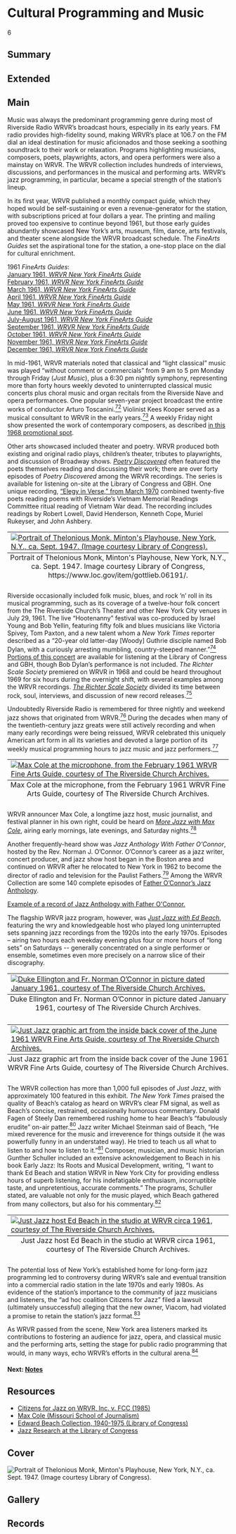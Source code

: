 # Cultural Programming and Music

6

## Summary

## Extended

## Main

Music was always the predominant programming genre during most of Riverside Radio WRVR’s broadcast hours, especially in its early years. FM radio provides high-fidelity sound, making WRVR’s place at 106.7 on the FM dial an ideal destination for music aficionados and those seeking a soothing soundtrack to their work or relaxation. Programs highlighting musicians, composers, poets, playwrights, actors, and opera performers were also a mainstay on WRVR. The WRVR collection includes hundreds of interviews, discussions, and performances in the musical and performing arts. WRVR’s jazz programming, in particular, became a special strength of the station’s lineup. 

In its first year, WRVR published a monthly compact guide, which they hoped would be self-sustaining or even a revenue-generator for the station, with subscriptions priced at four dollars a year. The printing and mailing proved too expensive to continue beyond 1961, but those early guides abundantly showcased New York’s arts, museum, film, dance, arts festivals, and theater scene alongside the WRVR broadcast schedule. The *FineArts Guides* set the aspirational tone for the station, a one-stop place on the dial for cultural enrichment.

1961 *FineArts Guides*:
<br>
[January 1961, *WRVR New York FineArts Guide*](https://s3.amazonaws.com/americanarchive.org/exhibits/WRVR_FineArtsGuide_011961_AccessFile.pdf)
<br>
[February 1961, *WRVR New York FineArts Guide*](https://s3.amazonaws.com/americanarchive.org/exhibits/WRVR_FineArtsGuide_021961_AccessFile.pdf)
<br>
[March 1961, *WRVR New York FineArts Guide*](https://s3.amazonaws.com/americanarchive.org/exhibits/WRVR_FineArtsGuide_031961_AccessFile.pdf)
<br>
[April 1961, *WRVR New York FineArts Guide*](https://s3.amazonaws.com/americanarchive.org/exhibits/WRVR_FineArtsGuide_041961_AccessFile.pdf)
<br>
[May 1961, *WRVR New York FineArts Guide*](https://s3.amazonaws.com/americanarchive.org/exhibits/WRVR_FineArtsGuide_051961_AccessFile.pdf)
<br>
[June 1961, *WRVR New York FineArts Guide*](https://s3.amazonaws.com/americanarchive.org/exhibits/WRVR_FineArtsGuide_061961_AccessFile.pdf)
<br>
[July-August 1961, *WRVR New York FineArts Guide*](https://s3.amazonaws.com/americanarchive.org/exhibits/WRVR_FineArtsGuide_07_081961_AccessFile.pdf)
<br>
[September 1961, *WRVR New York FineArts Guide*](https://s3.amazonaws.com/americanarchive.org/exhibits/WRVR_FineArtsGuide_091961_AccessFile.pdf)
<br>
[October 1961, *WRVR New York FineArts Guide*](https://s3.amazonaws.com/americanarchive.org/exhibits/WRVR_FineArtsGuide_101961_AccessFile.pdf)
<br>
[November 1961, *WRVR New York FineArts Guide*](https://s3.amazonaws.com/americanarchive.org/exhibits/WRVR_FineArtsGuide_111961_AccessFile.pdf)
<br>
[December 1961, *WRVR New York FineArts Guide*](https://s3.amazonaws.com/americanarchive.org/exhibits/WRVR_FineArtsGuide_121961_AccessFile.pdf)
<br>

In mid-1961, WRVR materials noted that classical and “light classical” music was played “without comment or commercials” from 9 am to 5 pm Monday through Friday (*Just Music*), plus a 6:30 pm nightly symphony, representing more than forty hours weekly devoted to uninterrupted classical music concerts plus choral music and organ recitals from the Riverside Nave and opera performances. One popular seven-year project broadcast the entire works of conductor Arturo Toscanini.[<sup>72</sup>](/exhibits/wrvr/notes#72) Violinist Kees Kooper served as a musical consultant to WRVR in the early years.[<sup>73</sup>](/exhibits/wrvr/notes#73) A weekly Friday night show presented the work of contemporary composers, as described [in this 1968 promotional spot](https://americanarchive.org/catalog/cpb-aacip-528-707wm14t97?start=3517.89&end=3595.1).

Other arts showcased included theater and poetry. WRVR produced both existing and original radio plays, children’s theater, tributes to playwrights, and discussion of Broadway shows. [*Poetry Discovered*](https://americanarchive.org/catalog?f%5Baccess_types%5D%5B%5D=digitized&f%5Bproducing_organizations%5D%5B%5D=WRVR+%28Radio+station%3A+New+York%2C+N.Y.%29&q=%22Poetry+Discovered%22) often featured the poets themselves reading and discussing their work; there are over forty episodes of *Poetry Discovered* among the WRVR recordings. The series is available for listening on-site at the Library of Congress and GBH. One unique recording, [“Elegy in Verse,” from March 1970](https://americanarchive.org/catalog/cpb-aacip-528-zg6g15vr41) combined twenty-five poets reading poems with Riverside’s Vietnam Memorial Readings Committee ritual reading of Vietnam War dead. The recording includes readings by Robert Lowell, David Henderson, Kenneth Cope, Muriel Rukeyser, and John Ashbery. 

<table class="exhibit-image med-image">
<caption align="bottom" class="exhibit-caption">Portrait of Thelonious Monk, Minton's Playhouse, New York, N.Y., ca. Sept. 1947. Image courtesy Library of Congress, https://www.loc.gov/item/gottlieb.06191/.</caption>
<tr><td><a href="https://s3.amazonaws.com/americanarchive.org/exhibits/25-wrvr-theloniusmonk.jpg" target="_blank"><img src="https://s3.amazonaws.com/americanarchive.org/exhibits/25-wrvr-theloniusmonk.jpg" class="big-image" alt="Portrait of Thelonious Monk, Minton's Playhouse, New York, N.Y., ca. Sept. 1947. (Image courtesy Library of Congress)."/></a></td></tr>
</table>

Riverside occasionally included folk music, blues, and rock ’n’ roll in its musical programming, such as its coverage of a twelve-hour folk concert from the The Riverside Church’s Theater and other New York City venues in July 29, 1961. The live “Hootenanny” festival was co-produced by Israel Young and Bob Yellin, featuring fifty folk and blues musicians like Victoria Spivey, Tom Paxton, and a new talent whom a *New York Times* reporter described as a “20-year old latter-day [Woody] Guthrie disciple named Bob Dylan, with a curiously arresting mumbling, country-steeped manner.”[<sup>74</sup>](/exhibits/wrvr/notes#74) [Portions of this concert](https://americanarchive.org/catalog?utf8=%E2%9C%93&f%5Baccess_types%5D%5B%5D=digitized&f%5Bspecial_collections%5D%5B%5D=wrvr-riverside&per_page=100&sort=asset_date+asc&exact_or_range=exact&after_date=1961-07-29&commit=Update) are available for listening at the Library of Congress and GBH, though Bob Dylan’s performance is not included. *The Richter Scale Society* premiered on WRVR in 1968 and could be heard throughout 1969 for six hours during the overnight shift, with several examples among the WRVR recordings. [*The Richter Scale Society*](https://americanarchive.org/catalog/cpb-aacip-528-kp7tm7371h) divided its time between rock, soul, interviews, and discussion of new record releases.[<sup>75</sup>](/exhibits/wrvr/notes#75) 

Undoubtedly Riverside Radio is remembered for three nightly and weekend jazz shows that originated from WRVR.[<sup>76</sup>](/exhibits/wrvr/notes#76) During the decades when many of the twentieth-century jazz greats were still actively recording and when many early recordings were being reissued, WRVR celebrated this uniquely American art form in all its varieties and devoted a large portion of its weekly musical programming hours to jazz music and jazz performers.[<sup>77</sup>](/exhibits/wrvr/notes#77) 

<table class="exhibit-image med-image left">
<caption align="bottom" class="exhibit-caption">Max Cole at the microphone, from the February 1961 WRVR Fine Arts Guide, courtesy of The Riverside Church Archives.</caption>
<tr><td><a href="https://s3.amazonaws.com/americanarchive.org/exhibits/11.+Max+Cole+at+the+microphone+page+19+WRVR+Fine+Arts+Guide+February+1961+CREDIT+The+Riverside+Church+Archives.png" target="_blank"><img src="https://s3.amazonaws.com/americanarchive.org/exhibits/11.+Max+Cole+at+the+microphone+page+19+WRVR+Fine+Arts+Guide+February+1961+CREDIT+The+Riverside+Church+Archives.png" class="big-image" alt="Max Cole at the microphone, from the February 1961 WRVR Fine Arts Guide, courtesy of The Riverside Church Archives."/></a></td></tr>
</table>

WRVR announcer Max Cole, a longtime jazz host, music journalist, and festival planner in his own right, could be heard on [*More Jazz with Max Cole*](https://americanarchive.org/catalog?q=%22More+Jazz+With+Max+Cole%22&sort=asset_date+asc&f[access_types][]=online), airing early mornings, late evenings, and Saturday nights.[<sup>78</sup>](/exhibits/wrvr/notes#78)  

Another frequently-heard show was *Jazz Anthology With Father O'Connor*, hosted by the Rev. Norman J. O’Connor. O’Connor’s career as a jazz writer, concert producer, and jazz show host began in the Boston area and continued on WRVR after he relocated to New York in 1962 to become the director of radio and television for the Paulist Fathers.[<sup>79</sup>](/exhibits/wrvr/notes#79) Among the WRVR Collection are some 140 complete episodes of [Father O’Connor’s Jazz Anthology](https://americanarchive.org/catalog?f%5Baccess_types%5D%5B%5D=online&f%5Bproducing_organizations%5D%5B%5D=WRVR+%28Radio+station%3A+New+York%2C+N.Y.%29&page=1&q=%22Jazz+Anthology%22&sort=asset_date+asc). 

[Example of a record of Jazz Anthology with Father O'Connor.](https://americanarchive.org/catalog/cpb-aacip-528-5q4rj49w00) 

The flagship WRVR jazz program, however, was [*Just Jazz with Ed Beach*](https://americanarchive.org/catalog?f%5Baccess_types%5D%5B%5D=online&f%5Bseries_titles%5D%5B%5D=Just+Jazz&sort=asset_date+asc), featuring the wry and knowledgeable host who played long uninterrupted sets spanning jazz recordings from the 1920s into the early 1970s. Episodes – airing two hours each weekday evening plus four or more hours of “long sets” on Saturdays -- generally concentrated on a single performer or ensemble, sometimes even more precisely on a narrow slice of their discography.

<table class="exhibit-image med-image">
<caption align="bottom" class="exhibit-caption">Duke Ellington and Fr. Norman O’Connor in picture dated January 1961, courtesy of The Riverside Church Archives.</caption>
<tr><td><a href="https://s3.amazonaws.com/americanarchive.org/exhibits/3.+Duke+Ellington+and+Fr+Norman+O%E2%80%99Connor+page+9+WRVR+Fine+Arts+Guide+January+1961+CREDIT+The+Riverside+Church+Archives.png" target="_blank"><img src="https://s3.amazonaws.com/americanarchive.org/exhibits/3.+Duke+Ellington+and+Fr+Norman+O%E2%80%99Connor+page+9+WRVR+Fine+Arts+Guide+January+1961+CREDIT+The+Riverside+Church+Archives.png" class="big-image" alt="Duke Ellington and Fr. Norman O’Connor in picture dated January 1961, courtesy of The Riverside Church Archives."/></a></td></tr>
</table>

<table class="exhibit-image med-image">
<caption align="bottom" class="exhibit-caption">Just Jazz graphic art from the inside back cover of the June 1961 WRVR Fine Arts Guide, courtesy of The Riverside Church Archives.</caption>
<tr><td><a href="https://s3.amazonaws.com/americanarchive.org/exhibits/8.+Just+Jazz+graphic+art+from+inside+back+cover+of+WRVR+Fine+Arts+Guide+June+1961+CREDIT+The+Riverside+Church+Archives.png" target="_blank"><img src="https://s3.amazonaws.com/americanarchive.org/exhibits/8.+Just+Jazz+graphic+art+from+inside+back+cover+of+WRVR+Fine+Arts+Guide+June+1961+CREDIT+The+Riverside+Church+Archives.png" class="big-image" alt="Just Jazz graphic art from the inside back cover of the June 1961 WRVR Fine Arts Guide, courtesy of The Riverside Church Archives."/></a></td></tr>
</table>

The WRVR collection has more than 1,000 full episodes of *Just Jazz*, with approximately 100 featured in this exhibit. *The New York Times* praised the quality of Beach’s catalog as heard on WRVR’s clear FM signal, as well as Beach’s concise, restrained, occasionally humorous commentary. Donald Fagen of Steely Dan remembered rushing home to hear Beach’s “fabulously erudite” on-air patter.[<sup>80</sup>](/exhibits/wrvr/notes#80) Jazz writer Michael Steinman said of Beach, “He mixed reverence for the music and irreverence for things outside it (he was powerfully funny in an understated way).  He tried to teach us all what to listen to and how to listen to it.”[<sup>81</sup>](/exhibits/wrvr/notes#81) Composer, musician, and music historian Gunther Schuller included an extensive acknowledgement to Beach in his book Early Jazz: Its Roots and Musical Development, writing, “I want to thank Ed Beach and station WRVR in New York City for providing endless hours of superb listening, for his indefatigable enthusiasm, incorruptible taste, and unpretentious, accurate comments.” The programs, Schuller stated, are valuable not only for the music played, which Beach gathered from many collectors, but also for his commentary.[<sup>82</sup>](/exhibits/wrvr/notes#82) 

<table class="exhibit-image med-image left">
<caption align="bottom" class="exhibit-caption">Just Jazz host Ed Beach in the studio at WRVR circa 1961, courtesy of The Riverside Church Archives.</caption>
<tr><td><a href="https://s3.amazonaws.com/americanarchive.org/exhibits/9.+Just+Jazz+host+Ed+Beach+in+the+studio+at+WRVR+circa+1961+CREDIT+The+Riverside+Church+Archives.jpg" target="_blank"><img src="https://s3.amazonaws.com/americanarchive.org/exhibits/9.+Just+Jazz+host+Ed+Beach+in+the+studio+at+WRVR+circa+1961+CREDIT+The+Riverside+Church+Archives.jpg" class="big-image" alt="Just Jazz host Ed Beach in the studio at WRVR circa 1961, courtesy of The Riverside Church Archives."/></a></td></tr>
</table>

The potential loss of New York’s established home for long-form jazz programming led to controversy during WRVR’s sale and eventual transition into a commercial radio station in the late 1970s and early 1980s. As evidence of the station’s importance to the community of jazz musicians and listeners, the “ad hoc coalition Citizens for Jazz” filed a lawsuit (ultimately unsuccessful) alleging that the new owner, Viacom, had violated a promise to retain the station’s jazz format.[<sup>83</sup>](/exhibits/wrvr/notes#83)  

As WRVR passed from the scene, New York area listeners marked its contributions to fostering an audience for jazz, opera, and classical music and the performing arts, setting the stage for public radio programming that would, in many ways, echo WRVR’s efforts in the cultural arena.[<sup>84</sup>](/exhibits/wrvr/notes#84) 

#### Next: [Notes](/exhibits/wrvr/notes)

## Resources

- [Citizens for Jazz on WRVR, Inc. v. FCC (1985)](https://casetext.com/case/citizens-for-jazz-on-wrvr-inc-v-fcc)
- [Max Cole (Missouri School of Journalism)](https://journalism.missouri.edu/alum/max-cole/)
- [Edward Beach Collection, 1940-1975 (Library of Congress)](https://memory.loc.gov/diglib/ihas/loc.natlib.scdb.200033850/default.html)
- [Jazz Research at the Library of Congress](https://guides.loc.gov/jazz-research)

## Cover
<img title="Cover Image" alt="Portrait of Thelonious Monk, Minton's Playhouse, New York, N.Y., ca. Sept. 1947. (Image courtesy Library of Congress)." src="https://s3.amazonaws.com/americanarchive.org/exhibits/25-wrvr-theloniusmonk.jpg">

## Gallery

## Records

